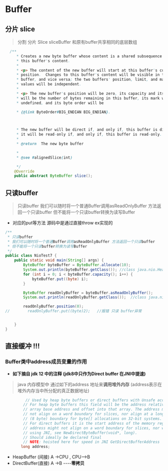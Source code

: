 # Buffer
## 分片 slice
>分割 分片 Slice sliceBuffer 和原有buffer共享相同的底层数组

```java
  /**
     * Creates a new byte buffer whose content is a shared subsequence of
     * this buffer's content.
     *
     * <p> The content of the new buffer will start at this buffer's current
     * position.  Changes to this buffer's content will be visible in the new
     * buffer, and vice versa; the two buffers' position, limit, and mark
     * values will be independent.
     *
     * <p> The new buffer's position will be zero, its capacity and its limit
     * will be the number of bytes remaining in this buffer, its mark will be
     * undefined, and its byte order will be

     * {@link ByteOrder#BIG_ENDIAN BIG_ENDIAN}.



     * The new buffer will be direct if, and only if, this buffer is direct, and
     * it will be read-only if, and only if, this buffer is read-only.  </p>
     *
     * @return  The new byte buffer

     *
     * @see #alignedSlice(int)

     */
    @Override
    public abstract ByteBuffer slice();
```

## 只读buffer
> 只读buffer
我们可以随时将一个普通Buffer调用asReadOnlyBuffer 方法返回一个只读buffer
但不能将一个只读buffer转换为读写Buffer

- 对应的put等方法 源码中是通过直接throw ex实现的 

```java
/**
 * 只读buffer
 * 我们可以随时将一个普通Buffer调用asReadOnlyBuffer 方法返回一个只读buffer
 * 但不能将一个只读buffer转换为读写Buffer
 */
public class NioTest7 {
    public static void main(String[] args) {
        ByteBuffer byteBuffer = ByteBuffer.allocate(10);
        System.out.println(byteBuffer.getClass()); //class java.nio.HeapByteBuffer
        for (int i = 0; i < byteBuffer.capacity(); i++) {
            byteBuffer.put((byte) i);
        }

        ByteBuffer readOnlyBuffer = byteBuffer.asReadOnlyBuffer();
        System.out.println(readOnlyBuffer.getClass());  //class java.nio.HeapByteBufferR

        readOnlyBuffer.position(0);
//        readOnlyBuffer.put((byte)2);   //报错 只读 buffer异常


    }
}
```

## 直接缓冲 !!!
###  Buffer类中**address**成员变量的作用

- **如下摘自 jdk 12 中的注释 (jdk8中只作为Direct buffer 在JNI中提速)**
> java 内存模型中 通过如下的address 地址来**调用堆外内存** (address表示在堆外内存当中所分配的真正数据地址)

```java
         // Used by heap byte buffers or direct buffers with Unsafe access
        // For heap byte buffers this field will be the address relative to the
        // array base address and offset into that array. The address might
        // not align on a word boundary for slices, nor align at a long word
        // (8 byte) boundary for byte[] allocations on 32-bit systems.
        // For direct buffers it is the start address of the memory region. The
        // address might not align on a word boundary for slices, nor when created
        // using JNI, see NewDirectByteBuffer(void*, long).
        // Should ideally be declared final
        // NOTE: hoisted here for speed in JNI GetDirectBufferAddress
       long address;
```

- HeapBuffer (间接) A ->CPU  , CPU-->B
- DirectBuffer(直接) A ->B  ----**零拷贝** 

